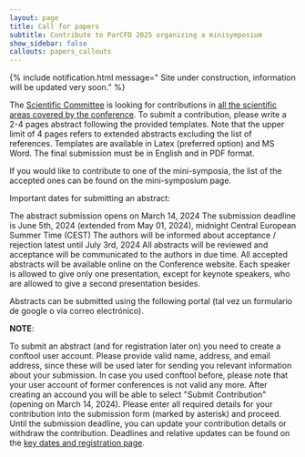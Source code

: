 ```yaml
---
layout: page
title: Call for papers
subtitle: Contribute to ParCFD 2025 organizing a minisymposium
show_sidebar: false
callouts: papers_callouts
---
```


{% include notification.html message="
Site under construction, information will be updated very soon." %}

The [Scientific Committee](https://enes-merida.github.io/ParCFD2025.github.io/committees/) is looking for contributions in [all the scientific areas covered by the conference](https://enes-merida.github.io/ParCFD2025.github.io/). To submit a contribution, please write a 2-4 pages abstract following the provided templates. Note that the upper limit of 4 pages refers to extended abstracts excluding the list of references. Templates are available in Latex (preferred option) and MS Word. The final submission must be in English and in PDF format.

If you would like to contribute to one of the mini-symposia, the list of the accepted ones can be found on the mini-symposium page.

Important dates for submitting an abstract:

The abstract submission opens on March 14, 2024
The submission deadline is June 5th, 2024 (extended from May 01, 2024), midnight Central European Summer Time (CEST)
The authors will be informed about acceptance / rejection latest until July 3rd, 2024
All abstracts will be reviewed and acceptance will be communicated to the authors in due time. All accepted abstracts will be available online on the Conference website. Each speaker is allowed to give only one presentation, except for keynote speakers, who are allowed to give a second presentation besides.

Abstracts can be submitted using the following portal (tal vez un formulario de google o vía correo electrónico).

**NOTE**:

To submit an abstract (and for registration later on) you need to create a conftool user account.
Please provide valid name, address, and email address, since these will be used later for sending you relevant information about your submission.
In case you used conftool before, please note that your user account of former conferences is not valid any more.
After creating an accound you will be able to select "Submit Contribution" (opening on March 14, 2024).
Please enter all required details for your contribution into the submission form (marked by asterisk) and proceed.
Until the submission deadline, you can update your contribution details or withdraw the contribution.
Deadlines and relative updates can be found on the [key dates and registration page](https://enes-merida.github.io/ParCFD2025.github.io/key-dates-registration/).